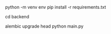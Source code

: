python -m venv env
pip install -r requirements.txt


cd backend
<!-- alembic revision --autogenerate -m "add initial tables" -->
alembic upgrade head
python main.py
